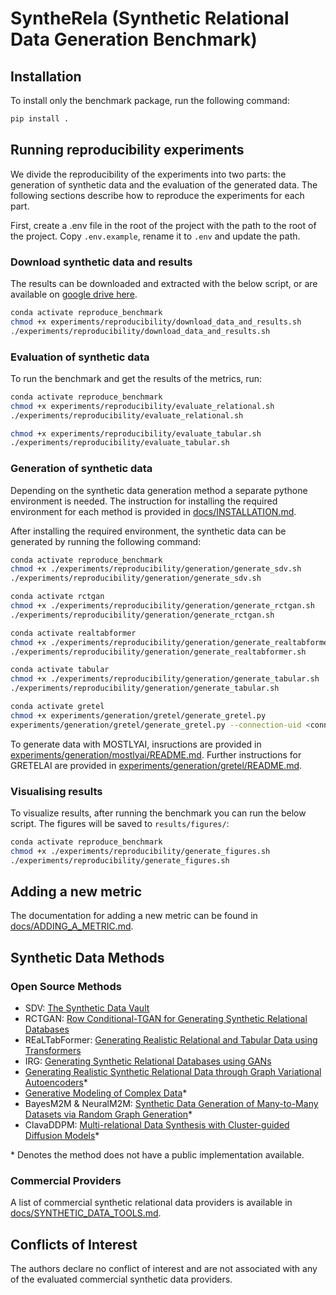 # SyntheRela (Synthetic Relational Data Generation Benchmark)

## Installation
To install only the benchmark package, run the following command:

```bash
pip install .
```

## Running reproducibility experiments
We divide the reproducibility of the experiments into two parts: the generation of synthetic data and the evaluation of the generated data. The following sections describe how to reproduce the experiments for each part.

First, create a .env file in the root of the project with the path to the root of the project. Copy `.env.example`, rename it to `.env` and update the path.

### Download synthetic data and results

The results can be downloaded and extracted with the below script, or are available on [google drive here](https://drive.google.com/drive/folders/1L9KarR20JqzU0p8b3G_KU--h2b8sz6ky).

```bash
conda activate reproduce_benchmark
chmod +x experiments/reproducibility/download_data_and_results.sh
./experiments/reproducibility/download_data_and_results.sh
```

### Evaluation of synthetic data
To run the benchmark and get the results of the metrics, run:

```bash
conda activate reproduce_benchmark
chmod +x experiments/reproducibility/evaluate_relational.sh
./experiments/reproducibility/evaluate_relational.sh

chmod +x experiments/reproducibility/evaluate_tabular.sh
./experiments/reproducibility/evaluate_tabular.sh
```

### Generation of synthetic data
Depending on the synthetic data generation method a separate pythone environment is needed. The instruction for installing the required environment for each method is provided in [docs/INSTALLATION.md](/docs/INSTALLATION.md).

After installing the required environment, the synthetic data can be generated by running the following command:

```bash
conda activate reproduce_benchmark
chmod +x ./experiments/reproducibility/generation/generate_sdv.sh
./experiments/reproducibility/generation/generate_sdv.sh

conda activate rctgan
chmod +x ./experiments/reproducibility/generation/generate_rctgan.sh
./experiments/reproducibility/generation/generate_rctgan.sh

conda activate realtabformer
chmod +x ./experiments/reproducibility/generation/generate_realtabformer.sh
./experiments/reproducibility/generation/generate_realtabformer.sh

conda activate tabular
chmod +x ./experiments/reproducibility/generation/generate_tabular.sh
./experiments/reproducibility/generation/generate_tabular.sh

conda activate gretel
chmod +x experiments/generation/gretel/generate_gretel.py
experiments/generation/gretel/generate_gretel.py --connection-uid <connection-uid>
```

To generate data with MOSTLYAI, insructions are provided in [experiments/generation/mostlyai/README.md](experiments/generation/mostlyai/README.md). Further instructions for GRETELAI are provided in [experiments/generation/gretel/README.md](experiments/generation/gretel/README.md).

### Visualising results
To visualize results, after running the benchmark you can run the below script. The figures will be saved to `results/figures/`:
```bash
conda activate reproduce_benchmark
chmod +x ./experiments/reproducibility/generate_figures.sh
./experiments/reproducibility/generate_figures.sh
```

## Adding a new metric
The documentation for adding a new metric can be found in [docs/ADDING_A_METRIC.md](/docs/ADDING_A_METRIC.md).

## Synthetic Data Methods
### Open Source Methods
- SDV: [The Synthetic Data Vault](https://ieeexplore.ieee.org/document/7796926)
- RCTGAN: [Row Conditional-TGAN for Generating Synthetic Relational Databases](https://ieeexplore.ieee.org/abstract/document/10096001)
- REaLTabFormer: [Generating Realistic Relational and Tabular Data using Transformers](https://arxiv.org/abs/2302.02041)
- IRG: [Generating Synthetic Relational Databases using GANs](https://arxiv.org/abs/2312.15187)
- [Generating Realistic Synthetic Relational Data through Graph Variational Autoencoders](https://arxiv.org/abs/2211.16889)*
- [Generative Modeling of Complex Data](https://arxiv.org/abs/2202.02145)*
- BayesM2M & NeuralM2M: [Synthetic Data Generation of Many-to-Many Datasets via Random Graph Generation](https://iclr.cc/virtual/2023/poster/10982)*
- ClavaDDPM: [Multi-relational Data Synthesis with Cluster-guided Diffusion Models](https://arxiv.org/html/2405.17724v1)*

\* Denotes the method does not have a public implementation available.

### Commercial Providers
A list of commercial synthetic relational data providers is available in [docs/SYNTHETIC_DATA_TOOLS.md](/docs/SYNTHETIC_DATA_TOOLS.md).

## Conflicts of Interest
The authors declare no conflict of interest and are not associated with any of the evaluated commercial synthetic data providers.